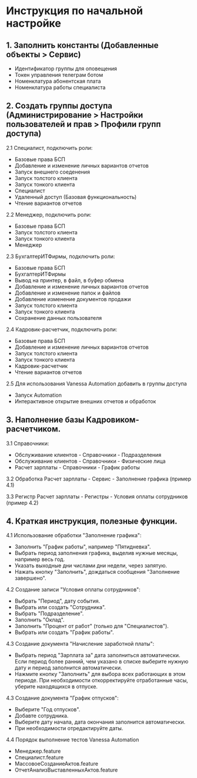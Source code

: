 # Инструкция по начальной настройке

## 1. Заполнить константы (Добавленные объекты > Сервис)
-  Идентификатор группы для оповещения
-  Токен управления телеграм ботом
-  Номенклатура абонентская плата
-  Номенклатура работы специалиста

## 2. Создать группы доступа (Администрирование > Настройки пользователей и прав > Профили групп доступа)
2.1  Специалист, подключить роли:
-	Базовые права БСП
-	Добавление и изменение личных вариантов отчетов
-	Запуск внешнего соеденения
-	Запуск толстого клиента
-	Запуск тонкого клиента
-	Специалист
-	Удаленный доступ (Базовая функциональность)
-	Чтение вариантов отчетов

2.2  Менеджер, подключить роли:
-	Базовые права БСП
-	Запуск толстого клиента
-	Запуск тонкого клиента
-	Менеджер

2.3	БухгалтерИТФирмы, подключить роли:
-	Базовые права БСП
-	БухгалтерИТФирмы
-	Вывод на принтер, в файл, в буфер обмена
-	Добавление и изменение личных вариантов отчетов
-	Добавление и изменение папок и файлов
-	Добавление изменение документов продажи
-	Запуск толстого клиента
-	Запуск тонкого клиента
-	Сохранение данных пользователя

2.4	Кадровик-расчетчик, подключить роли:
-	Базовые права БСП
-	Добавление и изменение личных вариантов отчетов
-	Запуск толстого клиента
-	Запуск тонкого клиента
-	Кадровик-расчетчик
-	Чтение вариантов отчетов

2.5	Для использования Vanessa Automation добавить в группы доступа
-	Запуск Automation
-	Интерактивное открытие внешних отчетов и обработок

## 3. Наполнение базы Кадровиком-расчетчиком.
3.1	Справочники:
-	Обслуживание клиентов - Справочники - Подразделения
-	Обслуживание клиентов - Справочники - Физические лица
-	Расчет зарплаты - Справочники - График работы 

3.2 Обработка Расчет зарплаты - Сервис - Заполнение графика (пример 4.1)

3.3 Регистр Расчет зарплаты - Регистры - Условия оплаты сотрудников (пример 4.2)

## 4. Краткая инструкция, полезные функции.

4.1	Использование обработки "Заполнение графика":
-	Заполнить "График работы", например "Пятидневка".
-	Выбрать период заполнения графика, выделив нужные месяцы, например весь год.
-	Указать выходные дни числами дни недели, через запятую.
-	Нажать кнопку "Заполнить", дождаться сообщения "Заполнение завершено".

4.2	Создание записи "Условия оплаты сотрудников":
-	Выбрать "Период", дату события.
-	Выбрать или создать "Сотрудника".
-	Выбрать "Подразделение".
-	Заполнить "Оклад".
-	Заполнить "Процент от работ" (только для "Специалистов").
-	Выбрать или создать "График работы".

4.3	Создание документа "Начисление заработной платы":
-	Выбрать период "Зарплата за" дата заполниться автоматически. 
	Если период более ранний, чем указано в списке выберите нужную дату и период заполнится автоматически.
-	Нажмите кнопку "Заполнить" для выбора всех работающих в этом периоде. 
	При необходимости откорректируйте отработанные часы, уберите находящихся в отпуске.

4.3	Создание документа "График отпусков":
-	Выберите "Год отпусков".
-	Добавте сотрудника.
-	Выберите дату начала, дата окончания заполнится автоматически.
-	При необходимости отредактируйте даты.	

4.4	Порядок выполнение тестов Vanessa Automation
-	Менеджер.feature
-	Специалист.feature
-	МассовоеСозданиеАктов.feature
-	ОтчетАнализВыставленныхАктов.feature
